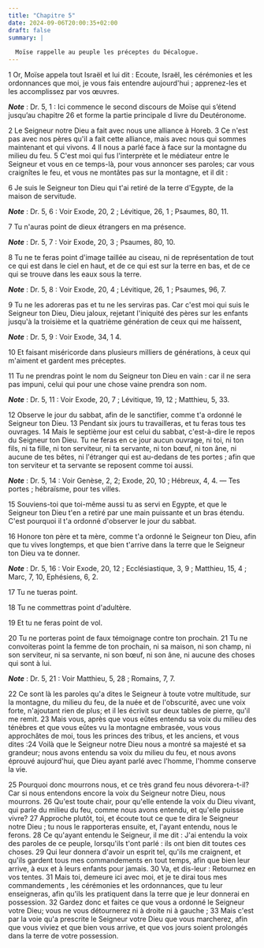 ```yaml
---
title: "Chapitre 5"
date: 2024-09-06T20:00:35+02:00
draft: false
summary: |
  
  Moïse rappelle au peuple les préceptes du Décalogue.
---
```



1 Or, Moïse appela tout Israël et lui dit : Ecoute, Israël, les cérémonies et les ordonnances que moi, je vous fais entendre aujourd'hui ; apprenez-les et les accomplissez par vos œuvres.

***Note*** :  Dr. 5, 1 : Ici commence le second discours de Moïse qui s’étend jusqu’au chapitre 26 et forme la partie principale d livre du Deutéronome.


2 Le Seigneur notre Dieu a fait avec nous une alliance à Horeb. 3 Ce n'est pas avec nos pères qu'il a fait cette alliance, mais avec nous qui sommes maintenant et qui vivons. 4 Il nous a parlé face à face sur la montagne du milieu du feu. 5 C'est moi qui fus l'interprète et le médiateur entre le Seigneur et vous en ce temps-là, pour vous annoncer ses paroles; car vous craignîtes le feu, et vous ne montâtes pas sur la montagne, et il dit :


6 Je suis le Seigneur ton Dieu qui t'ai retiré de la terre d'Egypte, de la maison de servitude.

***Note*** :  Dr. 5, 6 : Voir Exode, 20, 2 ; Lévitique, 26, 1 ; Psaumes, 80, 11.


7 Tu n'auras point de dieux étrangers en ma présence.

***Note*** :  Dr. 5, 7 : Voir Exode, 20, 3 ; Psaumes, 80, 10.


8 Tu ne te feras point d'image taillée au ciseau, ni de représentation de tout ce qui est dans le ciel en haut, et de ce qui est sur la terre en bas, et de ce qui se trouve dans les eaux sous la terre.

***Note*** :  Dr. 5, 8 : Voir Exode, 20, 4 ; Lévitique, 26, 1 ; Psaumes, 96, 7.

9 Tu ne les adoreras pas et tu ne les serviras pas. Car c'est moi qui suis le Seigneur ton Dieu, Dieu jaloux, rejetant l'iniquité des pères sur les enfants jusqu'à la troisième et la quatrième génération de ceux qui me haïssent,

***Note*** :  Dr. 5, 9 : Voir Exode, 34, 1 4.

10 Et faisant miséricorde dans plusieurs milliers de générations, à ceux qui m'aiment et gardent mes préceptes.


11 Tu ne prendras point le nom du Seigneur ton Dieu en vain : car il ne sera pas impuni, celui qui pour une chose vaine prendra son nom.

***Note*** :  Dr. 5, 11 : Voir Exode, 20, 7 ; Lévitique, 19, 12 ; Matthieu, 5, 33.


12 Observe le jour du sabbat, afin de le sanctifier, comme t'a ordonné le Seigneur ton Dieu. 13 Pendant six jours tu travailleras, et tu feras tous tes ouvrages. 14 Mais le septième jour est celui du sabbat, c'est-à-dire le repos du Seigneur ton Dieu. Tu ne feras en ce jour aucun ouvrage, ni toi, ni ton fils, ni ta fille, ni ton serviteur, ni ta servante, ni ton bœuf, ni ton âne, ni aucune de tes bêtes, ni l'étranger qui est au-dedans de tes portes ; afin que ton serviteur et ta servante se reposent comme toi aussi.

***Note*** :  Dr. 5, 14 : Voir Genèse, 2, 2; Exode, 20, 10 ; Hébreux, 4, 4. ― Tes portes ; hébraïsme, pour tes villes.

15 Souviens-toi que toi-même aussi tu as servi en Egypte, et que le Seigneur ton Dieu t'en a retiré par une main puissante et un bras étendu. C'est pourquoi il t'a ordonné d'observer le jour du sabbat.


16 Honore ton père et ta mère, comme t'a ordonné le Seigneur ton Dieu, afin que tu vives longtemps, et que bien t'arrive dans la terre que le Seigneur ton Dieu va te donner.

***Note*** :  Dr. 5, 16 : Voir Exode, 20, 12 ; Ecclésiastique, 3, 9 ; Matthieu, 15, 4 ; Marc, 7, 10, Ephésiens, 6, 2.


17 Tu ne tueras point.


18 Tu ne commettras point d'adultère.


19 Et tu ne feras point de vol.


20 Tu ne porteras point de faux témoignage contre ton prochain. 21 Tu ne convoiteras point la femme de ton prochain, ni sa maison, ni son champ, ni son serviteur, ni sa servante, ni son bœuf, ni son âne, ni aucune des choses qui sont à lui.

***Note*** :  Dr. 5, 21 : Voir Matthieu, 5, 28 ; Romains, 7, 7.

22 Ce sont là les paroles qu'a dites le Seigneur à toute votre multitude, sur la montagne, du milieu du feu, de la nuée et de l'obscurité, avec une voix forte, n'ajoutant rien de plus; et il les écrivit sur deux tables de pierre, qu'il me remit. 23 Mais vous, après que vous eûtes entendu sa voix du milieu des ténèbres et que vous eûtes vu la montagne embrasée, vous vous approchâtes de moi, tous les princes des tribus, et les anciens, et vous dites :24 Voilà que le Seigneur notre Dieu nous a montré sa majesté et sa grandeur; nous avons entendu sa voix du milieu du feu, et nous avons éprouvé aujourd'hui, que Dieu ayant parlé avec l'homme, l'homme conserve la vie.


25 Pourquoi donc mourrons nous, et ce très grand feu nous dévorera-t-il? Car si nous entendons encore la voix du Seigneur notre Dieu, nous mourrons. 26 Qu'est toute chair, pour qu'elle entende la voix du Dieu vivant, qui parle du milieu du feu, comme nous avons entendu, et qu'elle puisse vivre? 27 Approche plutôt, toi, et écoute tout ce que te dira le Seigneur notre Dieu ; tu nous le rapporteras ensuite, et, l'ayant entendu, nous le ferons. 28 Ce qu'ayant entendu le Seigneur, il me dit : J'ai entendu la voix des paroles de ce peuple, lorsqu'ils t'ont parlé : ils ont bien dit toutes ces choses. 29 Qui leur donnera d'avoir un esprit tel, qu'ils me craignent, et qu'ils gardent tous mes commandements en tout temps, afin que bien leur arrive, à eux et à leurs enfants pour jamais. 30 Va, et dis-leur : Retournez en vos tentes. 31 Mais toi, demeure ici avec moi, et je te dirai tous mes commandements , les cérémonies et les ordonnances, que tu leur enseigneras, afin qu'ils les pratiquent dans la terre que je leur donnerai
en possession. 32 Gardez donc et faites ce que vous a ordonné le Seigneur votre Dieu; vous ne vous détournerez ni à droite ni à gauche ; 33 Mais c'est par la voie qu'a prescrite le Seigneur votre Dieu que vous marcherez, afin que vous viviez et que bien vous arrive, et que vos jours soient prolongés dans la terre de votre possession.

